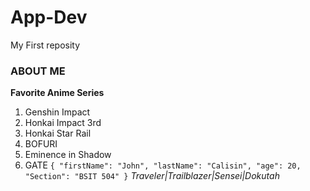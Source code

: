 # App-Dev
My First reposity
### ABOUT ME
**Favorite Anime Series**
1. Genshin Impact 
2. Honkai Impact 3rd
3. Honkai Star Rail
4. BOFURI
5. Eminence in Shadow
6. GATE
`
{
  "firstName": "John",
  "lastName": "Calisin",
  "age": 20,
  "Section": "BSIT 504"
}
`
*Traveler|Trailblazer|Sensei|Dokutah*
